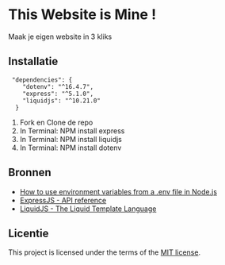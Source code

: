 # This Website is Mine !
Maak je eigen website in 3 kliks


## Installatie
<!-- Bij Installatie staat hoe een andere developer aan jouw repo kan werken -->

```
 "dependencies": {
    "dotenv": "^16.4.7",
    "express": "^5.1.0",
    "liquidjs": "^10.21.0"
  }
```

1. Fork en Clone de repo
2. In Terminal: NPM install express
3. In Terminal: NPM install liquidjs
4. In Terminal: NPM install dotenv


## Bronnen

- [How to use environment variables from a .env file in Node.js](https://geshan.com.np/blog/2024/11/nodejs-dotenv/)
- [ExpressJS - API reference](https://expressjs.com/en/5x/api.html)
- [LiquidJS - The Liquid Template Language](https://liquidjs.com/tutorials/intro-to-liquid.html)


## Licentie

This project is licensed under the terms of the [MIT license](./LICENSE).


